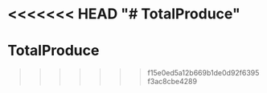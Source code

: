 <<<<<<< HEAD
"# TotalProduce" 
=======
# TotalProduce
>>>>>>> f15e0ed5a12b669b1de0d92f6395f3ac8cbe4289
